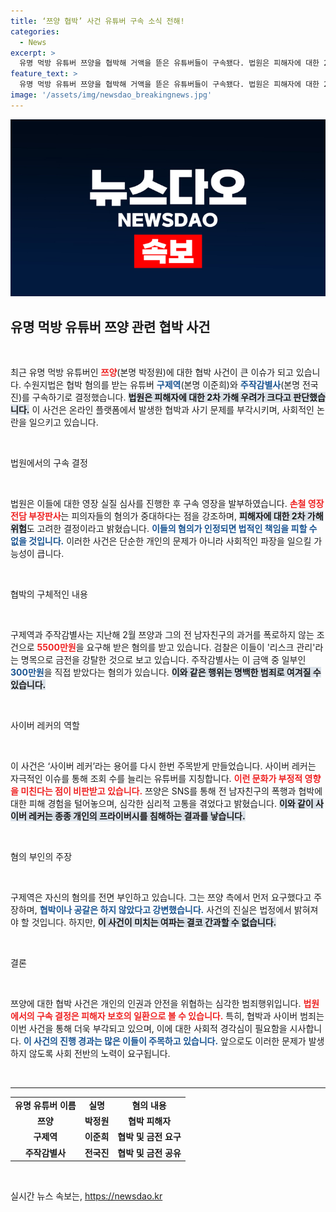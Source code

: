 ```yaml
---
title: ‘쯔양 협박’ 사건 유튜버 구속 소식 전해!
categories:
  - News
excerpt: >
  유명 먹방 유튜버 쯔양을 협박해 거액을 뜯은 유튜버들이 구속됐다. 법원은 피해자에 대한 2차 가해 우려를 이유로 영장을 발부, 사건의 전말이 궁금증을 자아내고 있다.
feature_text: >
  유명 먹방 유튜버 쯔양을 협박해 거액을 뜯은 유튜버들이 구속됐다. 법원은 피해자에 대한 2차 가해 우려를 이유로 영장을 발부, 사건의 전말이 궁금증을 자아내고 있다.
image: '/assets/img/newsdao_breakingnews.jpg'
---
```


<p><img src="/assets/img/newsdao_breakingnews.jpg" alt="bookingtag 속보" /></p>

<h2 data-ke-size="size26">유명 먹방 유튜버 쯔양 관련 협박 사건</h2>

<p data-ke-size="size16">&nbsp;</p>

<p>최근 유명 먹방 유튜버인 <b><span style="color: #ee2323;">쯔양</span></b>(본명 박정원)에 대한 협박 사건이 큰 이슈가 되고 있습니다. 수원지법은 협박 혐의를 받는 유튜버 <b><span style="color: #1a5490;">구제역</span></b>(본명 이준희)와 <b><span style="color: #1a5490;">주작감별사</span></b>(본명 전국진)를 구속하기로 결정했습니다. <b><span style="background-color: #21538527;">법원은 피해자에 대한 2차 가해 우려가 크다고 판단했습니다.</span></b> 이 사건은 온라인 플랫폼에서 발생한 협박과 사기 문제를 부각시키며, 사회적인 논란을 일으키고 있습니다.</p>

<p data-ke-size="size16">&nbsp;</p>

<p>법원에서의 구속 결정</p>

<p data-ke-size="size16">&nbsp;</p>

<p>법원은 이들에 대한 영장 실질 심사를 진행한 후 구속 영장을 발부하였습니다. <b><span style="color: #ee2323;">손철 영장전담 부장판사</span></b>는 피의자들의 혐의가 중대하다는 점을 강조하며, <b><span style="background-color: #21538527;">피해자에 대한 2차 가해 위험</span></b>도 고려한 결정이라고 밝혔습니다. <b><span style="color: #1a5490;">이들의 혐의가 인정되면 법적인 책임을 피할 수 없을 것입니다.</span></b> 이러한 사건은 단순한 개인의 문제가 아니라 사회적인 파장을 일으킬 가능성이 큽니다.</p>

<p data-ke-size="size16">&nbsp;</p>

<p>협박의 구체적인 내용</p>

<p data-ke-size="size16">&nbsp;</p>

<p>구제역과 주작감별사는 지난해 2월 쯔양과 그의 전 남자친구의 과거를 폭로하지 않는 조건으로 <b><span style="color: #ee2323;">5500만원</span></b>을 요구해 받은 혐의를 받고 있습니다. 검찰은 이들이 '리스크 관리'라는 명목으로 금전을 강탈한 것으로 보고 있습니다. 주작감별사는 이 금액 중 일부인 <b><span style="color: #1a5490;">300만원</span></b>을 직접 받았다는 혐의가 있습니다. <b><span style="background-color: #21538527;">이와 같은 행위는 명백한 범죄로 여겨질 수 있습니다.</span></b></p>

<p data-ke-size="size16">&nbsp;</p>

<p>사이버 레커의 역할</p>

<p data-ke-size="size16">&nbsp;</p>

<p>이 사건은 ‘사이버 레커’라는 용어를 다시 한번 주목받게 만들었습니다. 사이버 레커는 자극적인 이슈를 통해 조회 수를 늘리는 유튜버를 지칭합니다. <b><span style="color: #ee2323;">이런 문화가 부정적 영향을 미친다는 점이 비판받고 있습니다.</span></b> 쯔양은 SNS를 통해 전 남자친구의 폭행과 협박에 대한 피해 경험을 털어놓으며, 심각한 심리적 고통을 겪었다고 밝혔습니다. <b><span style="background-color: #21538527;">이와 같이 사이버 레커는 종종 개인의 프라이버시를 침해하는 결과를 낳습니다.</span></b></p>

<p data-ke-size="size16">&nbsp;</p>

<p>혐의 부인의 주장</p>

<p data-ke-size="size16">&nbsp;</p>

<p>구제역은 자신의 혐의를 전면 부인하고 있습니다. 그는 쯔양 측에서 먼저 요구했다고 주장하며, <b><span style="color: #1a5490;">협박이나 공갈은 하지 않았다고 강변했습니다.</span></b> 사건의 진실은 법정에서 밝혀져야 할 것입니다. 하지만, <b><span style="background-color: #21538527;">이 사건이 미치는 여파는 결코 간과할 수 없습니다.</span></b></p>

<p data-ke-size="size16">&nbsp;</p>

<p>결론</p>

<p data-ke-size="size16">&nbsp;</p>

<p>쯔양에 대한 협박 사건은 개인의 인권과 안전을 위협하는 심각한 범죄행위입니다. <b><span style="color: #ee2323;">법원에서의 구속 결정은 피해자 보호의 일환으로 볼 수 있습니다.</span></b> 특히, 협박과 사이버 범죄는 이번 사건을 통해 더욱 부각되고 있으며, 이에 대한 사회적 경각심이 필요함을 시사합니다. <b><span style="color: #1a5490;">이 사건의 진행 경과는 많은 이들이 주목하고 있습니다.</span></b> 앞으로도 이러한 문제가 발생하지 않도록 사회 전반의 노력이 요구됩니다.</p>

<p data-ke-size="size16">&nbsp;</p>

<hr>

<table style="width: 100%;">
  <tbody>
    <tr>
      <td style="text-align: center; height: 17px;"><b>유명 유튜버 이름</b></td>
      <td style="text-align: center; height: 17px;"><b>실명</b></td>
      <td style="text-align: center; height: 17px;"><b>혐의 내용</b></td>
    </tr>
    <tr>
      <td style="text-align: center; height: 17px;"><b>쯔양</b></td>
      <td style="text-align: center; height: 17px;"><b>박정원</b></td>
      <td style="text-align: center; height: 17px;"><b>협박 피해자</b></td>
    </tr>
    <tr>
      <td style="text-align: center; height: 17px;"><b>구제역</b></td>
      <td style="text-align: center; height: 17px;"><b>이준희</b></td>
      <td style="text-align: center; height: 17px;"><b>협박 및 금전 요구</b></td>
    </tr>
    <tr>
      <td style="text-align: center; height: 17px;"><b>주작감별사</b></td>
      <td style="text-align: center; height: 17px;"><b>전국진</b></td>
      <td style="text-align: center; height: 17px;"><b>협박 및 금전 공유</b></td>
    </tr>
  </tbody>
</table>

<p data-ke-size="size16">&nbsp;</p>
실시간 뉴스 속보는, <a href="https://newsdao.kr" rel="dofollow">https://newsdao.kr</a>


